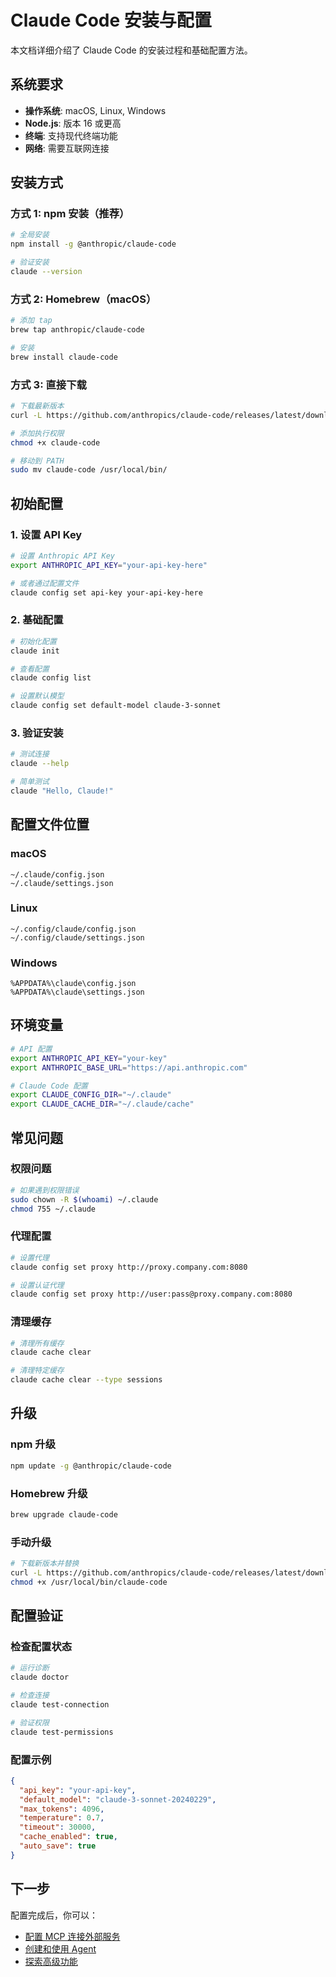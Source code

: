 # Claude Code 安装与配置

本文档详细介绍了 Claude Code 的安装过程和基础配置方法。

## 系统要求

- **操作系统**: macOS, Linux, Windows
- **Node.js**: 版本 16 或更高
- **终端**: 支持现代终端功能
- **网络**: 需要互联网连接

## 安装方式

### 方式 1: npm 安装（推荐）
```bash
# 全局安装
npm install -g @anthropic/claude-code

# 验证安装
claude --version
```

### 方式 2: Homebrew（macOS）
```bash
# 添加 tap
brew tap anthropic/claude-code

# 安装
brew install claude-code
```

### 方式 3: 直接下载
```bash
# 下载最新版本
curl -L https://github.com/anthropics/claude-code/releases/latest/download/claude-code-macos -o claude-code

# 添加执行权限
chmod +x claude-code

# 移动到 PATH
sudo mv claude-code /usr/local/bin/
```

## 初始配置

### 1. 设置 API Key
```bash
# 设置 Anthropic API Key
export ANTHROPIC_API_KEY="your-api-key-here"

# 或者通过配置文件
claude config set api-key your-api-key-here
```

### 2. 基础配置
```bash
# 初始化配置
claude init

# 查看配置
claude config list

# 设置默认模型
claude config set default-model claude-3-sonnet
```

### 3. 验证安装
```bash
# 测试连接
claude --help

# 简单测试
claude "Hello, Claude!"
```

## 配置文件位置

### macOS
```
~/.claude/config.json
~/.claude/settings.json
```

### Linux
```
~/.config/claude/config.json
~/.config/claude/settings.json
```

### Windows
```
%APPDATA%\claude\config.json
%APPDATA%\claude\settings.json
```

## 环境变量

```bash
# API 配置
export ANTHROPIC_API_KEY="your-key"
export ANTHROPIC_BASE_URL="https://api.anthropic.com"

# Claude Code 配置
export CLAUDE_CONFIG_DIR="~/.claude"
export CLAUDE_CACHE_DIR="~/.claude/cache"
```

## 常见问题

### 权限问题
```bash
# 如果遇到权限错误
sudo chown -R $(whoami) ~/.claude
chmod 755 ~/.claude
```

### 代理配置
```bash
# 设置代理
claude config set proxy http://proxy.company.com:8080

# 设置认证代理
claude config set proxy http://user:pass@proxy.company.com:8080
```

### 清理缓存
```bash
# 清理所有缓存
claude cache clear

# 清理特定缓存
claude cache clear --type sessions
```

## 升级

### npm 升级
```bash
npm update -g @anthropic/claude-code
```

### Homebrew 升级
```bash
brew upgrade claude-code
```

### 手动升级
```bash
# 下载新版本并替换
curl -L https://github.com/anthropics/claude-code/releases/latest/download/claude-code-macos -o /usr/local/bin/claude-code
chmod +x /usr/local/bin/claude-code
```

## 配置验证

### 检查配置状态
```bash
# 运行诊断
claude doctor

# 检查连接
claude test-connection

# 验证权限
claude test-permissions
```

### 配置示例
```json
{
  "api_key": "your-api-key",
  "default_model": "claude-3-sonnet-20240229",
  "max_tokens": 4096,
  "temperature": 0.7,
  "timeout": 30000,
  "cache_enabled": true,
  "auto_save": true
}
```

## 下一步

配置完成后，你可以：
- [配置 MCP 连接外部服务](claude-code_mcp.md)
- [创建和使用 Agent](claude-code_agents.md)
- [探索高级功能](claude-code_advanced.md)